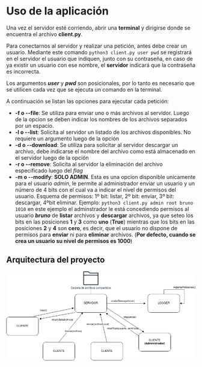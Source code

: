 # Uso de la aplicación

Una vez el servidor esté corriendo, abrir una **terminal** y dirigirse donde se encuentra el archivo **client.py**.

Para conectarnos al servidor y realizar una petición, antes debe crear un usuario. Mediante este comando `python3 client.py user pwd` se registrará en el servidor el usuario que indiquen, junto con su contraseña, en caso de ya existir un usuario con ese nombre, el **servidor** indicará que la contraseña es incorrecta.

Los argumentos ***user***  y ***pwd*** son posicionales, por lo tanto es necesario que se utilicen cada vez que se ejecuta un comando en la terminal.

A continuación se listan las opciones para ejecutar cada petición:

- **-f o --file**: Se utiliza para enviar uno o más archivos al servidor. Luego de la opcion se deben indicar los nombres de los archivos separados por un espacio.
- **-l o --list**: Solicita al servidor un listado de los archivos disponibles. No requiere un argumento luego de la opción
- **-d o --download**: Se utiliza para solicitar al servidor descargar un archivo, debe indicarse el nombre del archivo como está almacenado en el servidor luego de la opción
- **-r o --remove**: Solicita al servidor la eliminación del archivo especificado luego del *flag*
- **-m o --modify**: **SOLO ADMIN**. Esta es una opcion disponible unicamente para el usuario *admin*, le permite al administrador enviar un usuario y un número de 4 bits con el cual va a indicar el nivel de permisos del usuario. Esquema de permisos: 1º bit: listar, 2º bit: enviar, 3º bit: descargar, 4ºbit  eliminar.
Ejemplo: `python3 client.py admin root bruno 1010` en este ejemplo el adminstrador le está concediendo permisos al usuario ***bruno*** de **listar** archivos y **descargar** archivos, ya que seteo los bits en las posiciones **1** y **3** como **uno** (**True**) mientras que los bits en las posiciones **2** y **4** son **cero**, es decir, que el usuario no dispone de permisos para **enviar** ni para **eliminar** archivos. (**Por defecto, cuando se crea un usuario su nivel de permisos es 1000**)
## Arquitectura del proyecto

![Arquitectura del proyecto](/esquema.png)


